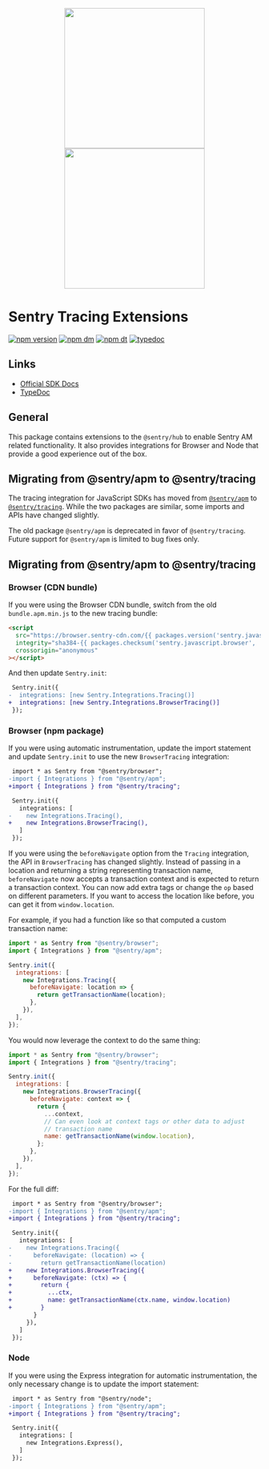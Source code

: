 <p align="center">
  <a href="https://sentry.io#gh-light-mode-only" target="_blank" align="center">
    <img src="https://sentry-brand.storage.googleapis.com/sentry-logo-black.png" width="280">
  </a>
  <a href="https://sentry.io#gh-dark-mode-only" target="_blank" align="center">
    <img src="https://sentry-brand.storage.googleapis.com/sentry-logo-white.png" width="280">
  </a>
  <br />
</p>

# Sentry Tracing Extensions

[![npm version](https://img.shields.io/npm/v/@sentry/tracing.svg)](https://www.npmjs.com/package/@sentry/tracing)
[![npm dm](https://img.shields.io/npm/dm/@sentry/tracing.svg)](https://www.npmjs.com/package/@sentry/tracing)
[![npm dt](https://img.shields.io/npm/dt/@sentry/tracing.svg)](https://www.npmjs.com/package/@sentry/tracing)
[![typedoc](https://img.shields.io/badge/docs-typedoc-blue.svg)](http://getsentry.github.io/sentry-javascript/)

## Links

- [Official SDK Docs](https://docs.sentry.io/quickstart/)
- [TypeDoc](http://getsentry.github.io/sentry-javascript/)

## General

This package contains extensions to the `@sentry/hub` to enable Sentry AM related functionality. It also provides integrations for Browser and Node that provide a good experience out of the box.

## Migrating from @sentry/apm to @sentry/tracing

The tracing integration for JavaScript SDKs has moved from
[`@sentry/apm`](https://www.npmjs.com/package/@sentry/apm) to
[`@sentry/tracing`](https://www.npmjs.com/package/@sentry/tracing). While the
two packages are similar, some imports and APIs have changed slightly.

The old package `@sentry/apm` is deprecated in favor of `@sentry/tracing`.
Future support for `@sentry/apm` is limited to bug fixes only.

## Migrating from @sentry/apm to @sentry/tracing

### Browser (CDN bundle)

If you were using the Browser CDN bundle, switch from the old
`bundle.apm.min.js` to the new tracing bundle:

```html
<script
  src="https://browser.sentry-cdn.com/{{ packages.version('sentry.javascript.browser') }}/bundle.tracing.min.js"
  integrity="sha384-{{ packages.checksum('sentry.javascript.browser', 'bundle.tracing.min.js', 'sha384-base64') }}"
  crossorigin="anonymous"
></script>
```

And then update `Sentry.init`:

```diff
 Sentry.init({
-  integrations: [new Sentry.Integrations.Tracing()]
+  integrations: [new Sentry.Integrations.BrowserTracing()]
 });
```

### Browser (npm package)

If you were using automatic instrumentation, update the import statement and
update `Sentry.init` to use the new `BrowserTracing` integration:

```diff
 import * as Sentry from "@sentry/browser";
-import { Integrations } from "@sentry/apm";
+import { Integrations } from "@sentry/tracing";

 Sentry.init({
   integrations: [
-    new Integrations.Tracing(),
+    new Integrations.BrowserTracing(),
   ]
 });
```

If you were using the `beforeNavigate` option from the `Tracing` integration,
the API in `BrowserTracing` has changed slightly. Instead of passing in a
location and returning a string representing transaction name, `beforeNavigate`
now accepts a transaction context and is expected to return a transaction
context. You can now add extra tags or change the `op` based on different
parameters. If you want to access the location like before, you can get it from
`window.location`.

For example, if you had a function like so that computed a custom transaction
name:

```javascript
import * as Sentry from "@sentry/browser";
import { Integrations } from "@sentry/apm";

Sentry.init({
  integrations: [
    new Integrations.Tracing({
      beforeNavigate: location => {
        return getTransactionName(location);
      },
    }),
  ],
});
```

You would now leverage the context to do the same thing:

```javascript
import * as Sentry from "@sentry/browser";
import { Integrations } from "@sentry/tracing";

Sentry.init({
  integrations: [
    new Integrations.BrowserTracing({
      beforeNavigate: context => {
        return {
          ...context,
          // Can even look at context tags or other data to adjust
          // transaction name
          name: getTransactionName(window.location),
        };
      },
    }),
  ],
});
```

For the full diff:

```diff
 import * as Sentry from "@sentry/browser";
-import { Integrations } from "@sentry/apm";
+import { Integrations } from "@sentry/tracing";

 Sentry.init({
   integrations: [
-    new Integrations.Tracing({
-      beforeNavigate: (location) => {
-        return getTransactionName(location)
+    new Integrations.BrowserTracing({
+      beforeNavigate: (ctx) => {
+        return {
+          ...ctx,
+          name: getTransactionName(ctx.name, window.location)
+        }
       }
     }),
   ]
 });
```

### Node

If you were using the Express integration for automatic instrumentation, the
only necessary change is to update the import statement:

```diff
 import * as Sentry from "@sentry/node";
-import { Integrations } from "@sentry/apm";
+import { Integrations } from "@sentry/tracing";

 Sentry.init({
   integrations: [
     new Integrations.Express(),
   ]
 });
```

